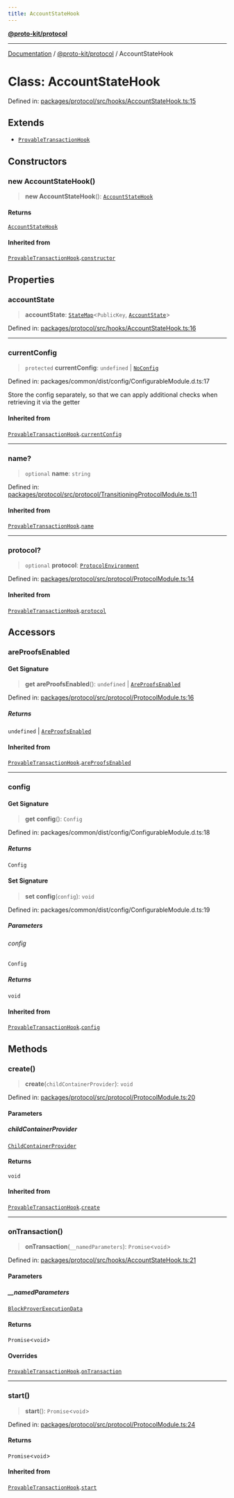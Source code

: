 ```yaml
---
title: AccountStateHook
---
```


[**@proto-kit/protocol**](../README.md)

***

[Documentation](../../../README.md) / [@proto-kit/protocol](../README.md) / AccountStateHook

# Class: AccountStateHook

Defined in: [packages/protocol/src/hooks/AccountStateHook.ts:15](https://github.com/proto-kit/framework/blob/28efa802e3737fc3b77339148b307ef7246f3ef1/packages/protocol/src/hooks/AccountStateHook.ts#L15)

## Extends

- [`ProvableTransactionHook`](ProvableTransactionHook.md)

## Constructors

### new AccountStateHook()

> **new AccountStateHook**(): [`AccountStateHook`](AccountStateHook.md)

#### Returns

[`AccountStateHook`](AccountStateHook.md)

#### Inherited from

[`ProvableTransactionHook`](ProvableTransactionHook.md).[`constructor`](ProvableTransactionHook.md#constructors)

## Properties

### accountState

> **accountState**: [`StateMap`](StateMap.md)\<`PublicKey`, [`AccountState`](AccountState.md)\>

Defined in: [packages/protocol/src/hooks/AccountStateHook.ts:16](https://github.com/proto-kit/framework/blob/28efa802e3737fc3b77339148b307ef7246f3ef1/packages/protocol/src/hooks/AccountStateHook.ts#L16)

***

### currentConfig

> `protected` **currentConfig**: `undefined` \| [`NoConfig`](../../common/type-aliases/NoConfig.md)

Defined in: packages/common/dist/config/ConfigurableModule.d.ts:17

Store the config separately, so that we can apply additional
checks when retrieving it via the getter

#### Inherited from

[`ProvableTransactionHook`](ProvableTransactionHook.md).[`currentConfig`](ProvableTransactionHook.md#currentconfig)

***

### name?

> `optional` **name**: `string`

Defined in: [packages/protocol/src/protocol/TransitioningProtocolModule.ts:11](https://github.com/proto-kit/framework/blob/28efa802e3737fc3b77339148b307ef7246f3ef1/packages/protocol/src/protocol/TransitioningProtocolModule.ts#L11)

#### Inherited from

[`ProvableTransactionHook`](ProvableTransactionHook.md).[`name`](ProvableTransactionHook.md#name)

***

### protocol?

> `optional` **protocol**: [`ProtocolEnvironment`](../interfaces/ProtocolEnvironment.md)

Defined in: [packages/protocol/src/protocol/ProtocolModule.ts:14](https://github.com/proto-kit/framework/blob/28efa802e3737fc3b77339148b307ef7246f3ef1/packages/protocol/src/protocol/ProtocolModule.ts#L14)

#### Inherited from

[`ProvableTransactionHook`](ProvableTransactionHook.md).[`protocol`](ProvableTransactionHook.md#protocol)

## Accessors

### areProofsEnabled

#### Get Signature

> **get** **areProofsEnabled**(): `undefined` \| [`AreProofsEnabled`](../../common/interfaces/AreProofsEnabled.md)

Defined in: [packages/protocol/src/protocol/ProtocolModule.ts:16](https://github.com/proto-kit/framework/blob/28efa802e3737fc3b77339148b307ef7246f3ef1/packages/protocol/src/protocol/ProtocolModule.ts#L16)

##### Returns

`undefined` \| [`AreProofsEnabled`](../../common/interfaces/AreProofsEnabled.md)

#### Inherited from

[`ProvableTransactionHook`](ProvableTransactionHook.md).[`areProofsEnabled`](ProvableTransactionHook.md#areproofsenabled)

***

### config

#### Get Signature

> **get** **config**(): `Config`

Defined in: packages/common/dist/config/ConfigurableModule.d.ts:18

##### Returns

`Config`

#### Set Signature

> **set** **config**(`config`): `void`

Defined in: packages/common/dist/config/ConfigurableModule.d.ts:19

##### Parameters

###### config

`Config`

##### Returns

`void`

#### Inherited from

[`ProvableTransactionHook`](ProvableTransactionHook.md).[`config`](ProvableTransactionHook.md#config)

## Methods

### create()

> **create**(`childContainerProvider`): `void`

Defined in: [packages/protocol/src/protocol/ProtocolModule.ts:20](https://github.com/proto-kit/framework/blob/28efa802e3737fc3b77339148b307ef7246f3ef1/packages/protocol/src/protocol/ProtocolModule.ts#L20)

#### Parameters

##### childContainerProvider

[`ChildContainerProvider`](../../common/interfaces/ChildContainerProvider.md)

#### Returns

`void`

#### Inherited from

[`ProvableTransactionHook`](ProvableTransactionHook.md).[`create`](ProvableTransactionHook.md#create)

***

### onTransaction()

> **onTransaction**(`__namedParameters`): `Promise`\<`void`\>

Defined in: [packages/protocol/src/hooks/AccountStateHook.ts:21](https://github.com/proto-kit/framework/blob/28efa802e3737fc3b77339148b307ef7246f3ef1/packages/protocol/src/hooks/AccountStateHook.ts#L21)

#### Parameters

##### \_\_namedParameters

[`BlockProverExecutionData`](BlockProverExecutionData.md)

#### Returns

`Promise`\<`void`\>

#### Overrides

[`ProvableTransactionHook`](ProvableTransactionHook.md).[`onTransaction`](ProvableTransactionHook.md#ontransaction)

***

### start()

> **start**(): `Promise`\<`void`\>

Defined in: [packages/protocol/src/protocol/ProtocolModule.ts:24](https://github.com/proto-kit/framework/blob/28efa802e3737fc3b77339148b307ef7246f3ef1/packages/protocol/src/protocol/ProtocolModule.ts#L24)

#### Returns

`Promise`\<`void`\>

#### Inherited from

[`ProvableTransactionHook`](ProvableTransactionHook.md).[`start`](ProvableTransactionHook.md#start)
